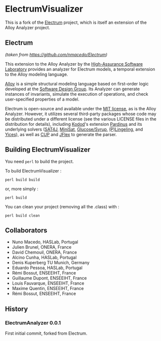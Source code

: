 # ElectrumVisualizer

This is a fork of the [Electrum](https://github.com/nmacedo/Electrum) project, which is itself an extension of the Alloy Analyzer project.

## Electrum

*(taken from https://github.com/nmacedo/Electrum)*

This extension to the Alloy Analyzer by the [High-Assurance Software Laboratory](http://haslab.di.uminho.pt) provides an analyzer for Electrum models, a temporal extension to the Alloy modeling language.

[Alloy](http://alloy.mit.edu/) is a simple structural modeling language based on first-order logic developed at the [Software Design Group](http://sdg.csail.mit.edu/). Its Analyzer can generate instances of invariants, simulate the execution of operations, and check user-specified properties of a model.

Electrum is open-source and available under the [MIT license](LICENSE), as is the Alloy Analyzer. However, it utilizes several third-party packages whose code may be distributed under a different license (see the various LICENSE files in the distribution for details), including [Kodod](https://github.com/emina/kodkod)'s extension [Pardinus](https://github.com/nmacedo/Pardinus) and its underlying solvers ([SAT4J](http://www.sat4j.org), [MiniSat](http://minisat.se), [Glucose/Syrup](http://www.labri.fr/perso/lsimon/glucose/), [(P)Lingeling](http://fmv.jku.at/lingeling/), and [Yices](http://yices.csl.sri.com)), as well as [CUP](http://www2.cs.tum.edu/projects/cup/) and [JFlex](http://jflex.de/) to generate the parser.

## Building ElectrumVisualizer

You need `perl` to build the project.

To build ElectrumVisualizer :
```
perl build build
```
or, more simply :
```
perl build
```

You can clean your project (removing all the .class) with :
```
perl build clean
```

## Collaborators
- Nuno Macedo, HASLab, Portugal
- Julien Brunel, ONERA, France
- David Chemouil, ONERA, France
- Alcino Cunha, HASLab, Portugal
- Denis Kuperberg TU Munich, Germany
- Eduardo Pessoa, HASLab, Portugal
- Rémi Bossut, ENSEEIHT, France
- Guillaume Dupont, ENSEEIHT, France
- Louis Fauvarque, ENSEEIHT, France
- Maxime Quentin, ENSEEIHT, France
- Rémi Bossut, ENSEEIHT, France

## History

### ElectrumAnalyzer 0.0.1

First initial commit, forked from Electrum.
